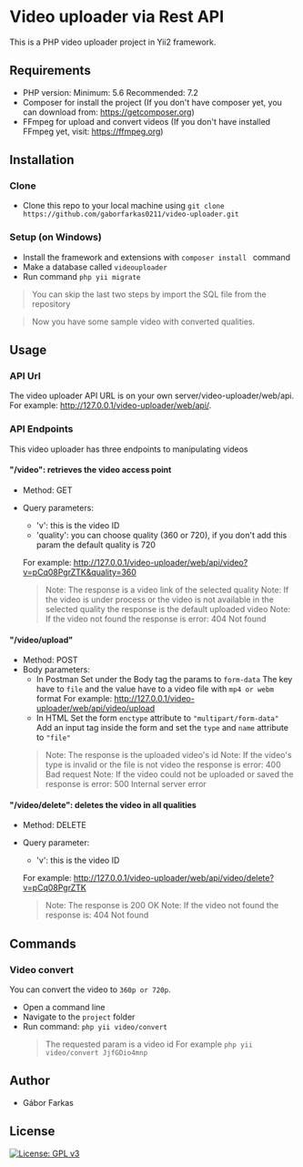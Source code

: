 # Video uploader via Rest API
This is a PHP video uploader project in Yii2 framework.

## Requirements
- PHP version:
    Minimum: 5.6
    Recommended: 7.2
- Composer for install the project (If you don't have composer yet, you can download from: https://getcomposer.org)
- FFmpeg for upload and convert videos (If you don't have installed FFmpeg yet, visit: https://ffmpeg.org)

## Installation

### Clone
- Clone this repo to your local machine using `git clone https://github.com/gaborfarkas0211/video-uploader.git`

### Setup (on Windows)
- Install the framework and extensions with `composer install ` command
- Make a database called `videouploader`
- Run command `php yii migrate `

> You can skip the last two steps by import the SQL file from the repository

> Now you have some sample video with converted qualities.

## Usage
### API Url
The video uploader API URL is on your own server/video-uploader/web/api.
For example: http://127.0.0.1/video-uploader/web/api/.

### API Endpoints
This video uploader has three endpoints to manipulating videos
#### "/video": retrieves the video access point
  - Method: GET
  - Query parameters:
    - 'v': this is the video ID
    - 'quality': you can choose quality (360 or 720), if you don't add this param the default quality is 720
    
    For example: http://127.0.0.1/video-uploader/web/api/video?v=pCq08PgrZTK&quality=360
    > Note: The response is a video link of the selected quality
    > Note: If the video is under process or the video is not available in the selected quality the response is the default uploaded video
    > Note: If the video not found the response is error: 404 Not found
#### "/video/upload"
  - Method: POST
  - Body parameters:
    - In Postman
        Set under the Body tag the params to `form-data`
    The key have to `file` and the value have to a video file with `mp4 or webm` format
    For example: http://127.0.0.1/video-uploader/web/api/video/upload
    - In HTML
        Set the form `enctype` attribute to `"multipart/form-data"`
    Add an input tag inside the form and set the `type` and `name` attribute to `"file"`
    > Note: The response is the uploaded video's id
    > Note: If the video's type is invalid or the file is not video the response is error: 400 Bad request
    > Note: If the video could not be uploaded or saved the response is error: 500 Internal server error
#### "/video/delete": deletes the video in all qualities
  - Method: DELETE
  - Query parameter:
    - 'v': this is the video ID

    For example: http://127.0.0.1/video-uploader/web/api/video/delete?v=pCq08PgrZTK
    > Note: The response is 200 OK
    > Note: If the video not found the response is: 404 Not found

## Commands
### Video convert
You can convert the video to `360p or 720p`. 
- Open a command line
- Navigate to the `project` folder
- Run command: `php yii video/convert`
    > The requested param is a video id
    > For example `php yii video/convert JjfGDio4mnp`

## Author
* Gábor Farkas

## License
[![License: GPL v3](https://img.shields.io/badge/License-GPLv3-blue.svg)](https://www.gnu.org/licenses/gpl-3.0)
